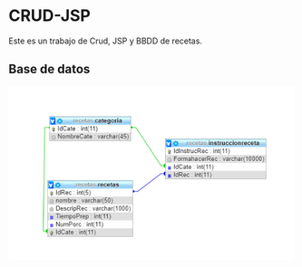 # CRUD-JSP

Este es un trabajo de Crud, JSP y BBDD de recetas.

## Base de datos
<img src="Imagen/BBDD.PNG" width="600px">


